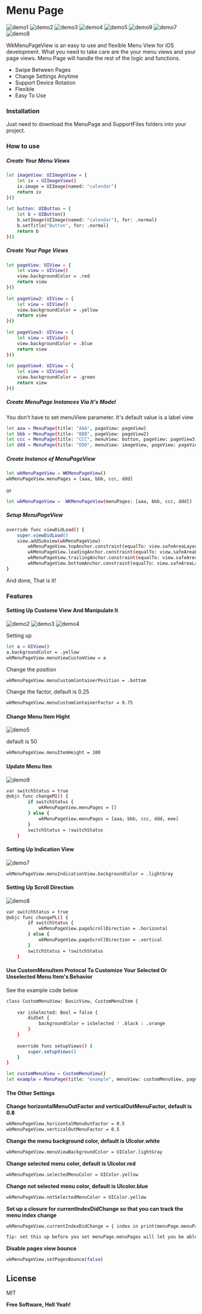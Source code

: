 # Menu Page
![demo1](https://github.com/fanwu8184/WKMenuPageView/blob/master/Demos/demo1.gif)
![demo2](https://github.com/fanwu8184/WKMenuPageView/blob/master/Demos/demo2.gif)
![demo3](https://github.com/fanwu8184/WKMenuPageView/blob/master/Demos/demo3.gif)
![demo4](https://github.com/fanwu8184/WKMenuPageView/blob/master/Demos/demo4.gif)
![demo5](https://github.com/fanwu8184/WKMenuPageView/blob/master/Demos/demo5.gif)
![demo9](https://github.com/fanwu8184/WKMenuPageView/blob/master/Demos/demo9.gif)
![demo7](https://github.com/fanwu8184/WKMenuPageView/blob/master/Demos/demo7.gif)
![demo8](https://github.com/fanwu8184/WKMenuPageView/blob/master/Demos/demo8.gif)

WkMenuPageView is an easy to use and flexible Menu View for iOS development. What you need to take care are the your menu views and your page views. Menu Page will handle the rest of the logic and functions.
- Swipe Between Pages
- Change Settings Anytime
- Support Device Rotation
- Flexible
- Easy To Use

### Installation
Just need to download the MenuPage and SupportFiles folders into your project.

### How to use
##### Create Your Menu Views
```sh
let imageView: UIImageView = {
    let iv = UIImageView()
    iv.image = UIImage(named: "calendar")
    return iv
}()
        
let button: UIButton = {
    let b = UIButton()
    b.setImage(UIImage(named: "calendar"), for: .normal)
    b.setTitle("Button", for: .normal)
    return b
}()
```

##### Create Your Page Views
```sh
let pageView: UIView = {
    let view = UIView()
    view.backgroundColor = .red
    return view
}()
        
let pageView2: UIView = {
    let view = UIView()
    view.backgroundColor = .yellow
    return view
}()
        
let pageView3: UIView = {
    let view = UIView()
    view.backgroundColor = .blue
    return view
}()
        
let pageView4: UIView = {
    let view = UIView()
    view.backgroundColor = .green
    return view
}()
```

##### Create MenuPage Instances Via It's Model
You don't have to set menuView parameter. It's default value is a label view
```sh
let aaa = MenuPage(title: "AAA", pageView: pageView)
let bbb = MenuPage(title: "BBB", pageView: pageView2)
let ccc = MenuPage(title: "CCC", menuView: button, pageView: pageView3)
let ddd = MenuPage(title: "DDD", menuView: imageView, pageView: pageView4)
```

##### Create Instance of MenuPageView
```sh
let wkMenuPageView = WKMenuPageView()
wkMenuPageView.menuPages = [aaa, bbb, ccc, ddd]
```
or
```sh
let wkMenuPageView =  WKMenuPageView(menuPages: [aaa, bbb, ccc, ddd])
```

##### Setup MenuPageView
```sh
override func viewDidLoad() {
    super.viewDidLoad()
    view.addSubview(wkMenuPageView)
        wkMenuPageView.topAnchor.constraint(equalTo: view.safeAreaLayoutGuide.topAnchor, constant: 0).isActive = true
        wkMenuPageView.leadingAnchor.constraint(equalTo: view.safeAreaLayoutGuide.leadingAnchor, constant: 0).isActive = true
        wkMenuPageView.trailingAnchor.constraint(equalTo: view.safeAreaLayoutGuide.trailingAnchor, constant: 0).isActive = true
        wkMenuPageView.bottomAnchor.constraint(equalTo: view.safeAreaLayoutGuide.bottomAnchor, constant: 0).isActive = true
}
```
And done, That is it!

### Features
#### Setting Up Custome View And Manipulate It
![demo2](https://github.com/fanwu8184/WKMenuPageView/blob/master/Demos/demo2.gif)
![demo3](https://github.com/fanwu8184/WKMenuPageView/blob/master/Demos/demo3.gif)
![demo4](https://github.com/fanwu8184/WKMenuPageView/blob/master/Demos/demo4.gif)

Setting up
```sh
let a = UIView()
a.backgroundColor = .yellow
wkMenuPageView.menuViewCustomView = a
```
Change the position
```sh
wkMenuPageView.menuCustomContainerPosition = .bottom
```
Change the factor, default is 0.25
```sh
wkMenuPageView.menuCustomContainerFactor = 0.75
```

#### Change Menu Item Hight
![demo5](https://github.com/fanwu8184/WKMenuPageView/blob/master/Demos/demo5.gif)

default is 50
```sh
wkMenuPageView.menuItemHeight = 100
```

#### Update Menu Iten
![demo9](https://github.com/fanwu8184/WKMenuPageView/blob/master/Demos/demo9.gif)

```sh
var switchStatus = true
@objc func changeMI() {
        if switchStatus {
            wkMenuPageView.menuPages = []
        } else {
            wkMenuPageView.menuPages = [aaa, bbb, ccc, ddd, eee]
        }
        switchStatus = !switchStatus
    }
```

#### Setting Up Indication View
![demo7](https://github.com/fanwu8184/WKMenuPageView/blob/master/Demos/demo7.gif)

```sh
wkMenuPageView.menuIndicationView.backgroundColor = .lightGray
```

#### Setting Up Scroll Direction
![demo8](https://github.com/fanwu8184/WKMenuPageView/blob/master/Demos/demo8.gif)

```sh
var switchStatus = true
@objc func changePL() {
        if switchStatus {
            wkMenuPageView.pageScrollDirection = .horizontal
        } else {
            wkMenuPageView.pageScrollDirection = .vertical
        }
        switchStatus = !switchStatus
    }
```

#### Use CustomMenuItem Protocol To Customize Your Selected Or Unselected Menu Item's Behavior
See the example code below
```sh
class CustomMenuView: BasicView, CustomMenuItem {
    
    var isSelected: Bool = false {
        didSet {
            backgroundColor = isSelected ? .black : .orange
        }
    }
    
    override func setupViews() {
        super.setupViews()
    }
}

let customMenuView = CustomMenuView()
let example = MenuPage(title: "example", menuView: customMenuView, pageView: UIView())
```

#### The Other Settings
**Change horizontalMenuOutFactor and verticalOutMenuFactor, default is 0.8**
```sh
wkMenuPageView.horizontalMenuOutFactor = 0.5
wkMenuPageView.verticalOutMenuFactor = 0.5
```
**Change the menu background color, default is UIcolor.white**
```sh
wkMenuPageView.menuViewBackgroundColor = UIColor.lightGray
```

**Change selected menu color, default is UIcolor.red**
```sh
wkMenuPageView.selectedMenuColor = UIColor.yellow
```
**Change not selected menu color, default is UIcolor.blue**
```sh
wkMenuPageView.notSelectedMenuColor = UIColor.yellow
```
**Set up a closure for currentIndexDidChange so that you can track the menu index change**
```sh
wkMenuPageView.currentIndexDidChange = { index in print(menuPage.menuPages[index].title) }

Tip: set this up before you set menuPage.menuPages will let you be able to track the initial value change
```
**Disable pages view bounce**
```sh
wkMenuPageView.setPagesBounce(false)
```

License
----

MIT

**Free Software, Hell Yeah!**
